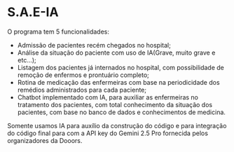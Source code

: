 # S.A.E-IA
O programa tem 5 funcionalidades:
-   Admissão de pacientes recém chegados no hospital;
-   Análise da situação do paciente com uso de IA(Grave, muito grave e etc...);
-   Listagem dos pacientes já internados no hospital, com possibilidade de remoção de enfermos e prontuário completo;
-   Rotina de medicação das enfermeiras com base na periodicidade dos remédios administrados para cada paciente;
-   Chatbot implementado com IA, para auxiliar as enfermeiras no tratamento dos pacientes, com total conhecimento da situação dos pacientes, com base no banco de dados e conhecimentos de medicina.


Somente usamos IA para auxílio da construção do código e para integração do código final para com a API key do Gemini 2.5 Pro fornecida pelos organizadores da Dooors.
